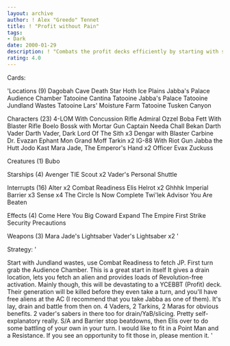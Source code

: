 ```yaml
---
layout: archive
author: ! Alex "Greedo" Tennet
title: ! "Profit without Pain"
tags:
- Dark
date: 2000-01-29
description: ! "Combats the profit decks efficiently by starting with sites that allow you to cut their generation in half. Fast drains from early on. Plenty of meat."
rating: 4.0
---
```

Cards: 

'Locations (9)
Dagobah Cave
Death Star
Hoth Ice Plains
Jabba's Palace Audience Chamber
Tatooine Cantina
Tatooine Jabba's Palace
Tatooine Jundland Wastes
Tatooine Lars' Moisture Farm
Tatooine Tusken Canyon

Characters (23)
4-LOM With Concussion Rifle
Admiral Ozzel
Boba Fett With Blaster Rifle
Boelo
Bossk with Mortar Gun
Captain Needa
Chall Bekan
Darth Vader
Darth Vader, Dark Lord Of The Sith  x3
Dengar with Blaster Carbine
Dr. Evazan
Ephant Mon
Grand Moff Tarkin  x2
IG-88 With Riot Gun
Jabba the Hutt
Jodo Kast
Mara Jade, The Emperor's Hand	x2
Officer Evax
Zuckuss

Creatures (1)
Bubo

Starships (4)
Avenger
TIE Scout  x2
Vader's Personal Shuttle

Interrupts (16)
Alter  x2
Combat Readiness
Elis Helrot  x2
Ghhhk
Imperial Barrier  x3
Sense  x4
The Circle Is Now Complete
Twi'lek Advisor
You Are Beaten

Effects (4)
Come Here You Big Coward
Expand The Empire
First Strike
Security Precautions

Weapons (3)
Mara Jade's Lightsaber
Vader's Lightsaber  x2
'

Strategy: '

Start with Jundland wastes, use Combat Readiness to fetch JP. First turn grab the Audience Chamber. This is a great start in itself It gives a drain location, lets you fetch an alien and provides loads of Revolution-free activation. Mainly though, this will be devastating to a YCEBBT (Profit) deck. Their generation will be killed before they even take a turn, and you'll have free aliens at the AC (I recommend that you take Jabba as one of them).
It's lay, drain and battle from then on. 4 Vaders, 2 Tarkins, 2 Maras for obvious benefits. 2 vader's sabers in there too for drain/YaB/slicing. Pretty self-explanatory really. S/A and Barrier stop beatdowns, then Elis over to do some battling of your own in your turn. I would like to fit in a Point Man and a Resistance. If you see an opportunity to fit those in, please mention it. '